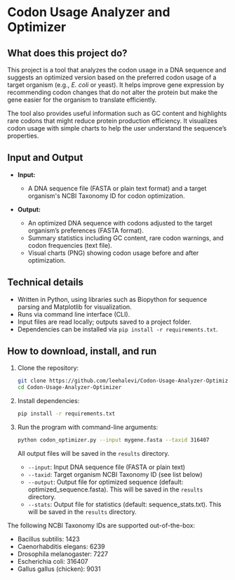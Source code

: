 # Codon Usage Analyzer and Optimizer

## What does this project do?

This project is a tool that analyzes the codon usage in a DNA sequence and suggests an optimized version based on the preferred codon usage of a target organism (e.g., *E. coli* or yeast). It helps improve gene expression by recommending codon changes that do not alter the protein but make the gene easier for the organism to translate efficiently.

The tool also provides useful information such as GC content and highlights rare codons that might reduce protein production efficiency. It visualizes codon usage with simple charts to help the user understand the sequence’s properties.

## Input and Output

- **Input:**  
  - A DNA sequence file (FASTA or plain text format) and a target organism's NCBI Taxonomy ID for codon optimization.

- **Output:**   
  - An optimized DNA sequence with codons adjusted to the target organism’s preferences (FASTA format).  
  - Summary statistics including GC content, rare codon warnings, and codon frequencies (text file).  
  - Visual charts (PNG) showing codon usage before and after optimization.  

## Technical details

- Written in Python, using libraries such as Biopython for sequence parsing and Matplotlib for visualization.
- Runs via command line interface (CLI).
- Input files are read locally; outputs saved to a project folder.
- Dependencies can be installed via `pip install -r requirements.txt`.

## How to download, install, and run

1. Clone the repository:
   ```bash
   git clone https://github.com/leehalevi/Codon-Usage-Analyzer-Optimizer.git
   cd Codon-Usage-Analyzer-Optimizer
   ```
2. Install dependencies:
   ```bash
   pip install -r requirements.txt
   ```
3. Run the program with command-line arguments:
   ```bash
   python codon_optimizer.py --input mygene.fasta --taxid 316407
   ```
   All output files will be saved in the `results` directory.

   - `--input`: Input DNA sequence file (FASTA or plain text)
   - `--taxid`: Target organism NCBI Taxonomy ID (see list below)
   - `--output`: Output file for optimized sequence (default: optimized_sequence.fasta). This will be saved in the `results` directory.
   - `--stats`: Output file for statistics (default: sequence_stats.txt). This will be saved in the `results` directory.

The following NCBI Taxonomy IDs are supported out-of-the-box:

- Bacillus subtilis: 1423
- Caenorhabditis elegans: 6239
- Drosophila melanogaster: 7227
- Escherichia coli: 316407
- Gallus gallus (chicken): 9031

